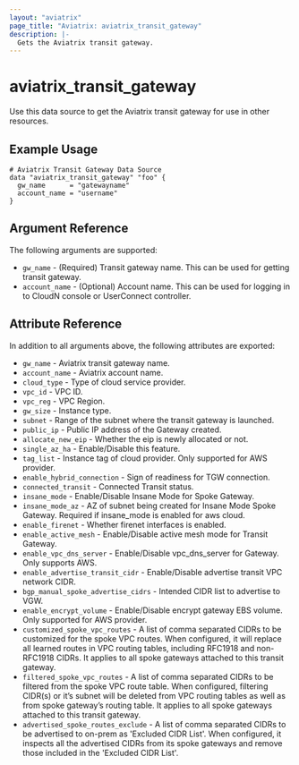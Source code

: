 ```yaml
---
layout: "aviatrix"
page_title: "Aviatrix: aviatrix_transit_gateway"
description: |-
  Gets the Aviatrix transit gateway.
---
```


# aviatrix_transit_gateway

Use this data source to get the Aviatrix transit gateway for use in other resources.

## Example Usage

```hcl
# Aviatrix Transit Gateway Data Source
data "aviatrix_transit_gateway" "foo" {
  gw_name      = "gatewayname"
  account_name = "username"
}
```

## Argument Reference

The following arguments are supported:

* `gw_name` - (Required) Transit gateway name. This can be used for getting transit gateway.
* `account_name` - (Optional) Account name. This can be used for logging in to CloudN console or UserConnect controller.

## Attribute Reference

In addition to all arguments above, the following attributes are exported:

* `gw_name` - Aviatrix transit gateway name.
* `account_name` - Aviatrix account name.
* `cloud_type` - Type of cloud service provider.
* `vpc_id` - VPC ID.
* `vpc_reg` - VPC Region.
* `gw_size` - Instance type.
* `subnet` - Range of the subnet where the transit gateway is launched.
* `public_ip` - Public IP address of the Gateway created.
* `allocate_new_eip` - Whether the eip is newly allocated or not.
* `single_az_ha` - Enable/Disable this feature.
* `tag_list` - Instance tag of cloud provider. Only supported for AWS provider.
* `enable_hybrid_connection` - Sign of readiness for TGW connection.
* `connected_transit` - Connected Transit status.
* `insane_mode` - Enable/Disable Insane Mode for Spoke Gateway.
* `insane_mode_az` - AZ of subnet being created for Insane Mode Spoke Gateway. Required if insane_mode is enabled for aws cloud.
* `enable_firenet` - Whether firenet interfaces is enabled.
* `enable_active_mesh` - Enable/Disable active mesh mode for Transit Gateway.
* `enable_vpc_dns_server` - Enable/Disable vpc_dns_server for Gateway. Only supports AWS.
* `enable_advertise_transit_cidr` - Enable/Disable advertise transit VPC network CIDR.
* `bgp_manual_spoke_advertise_cidrs` - Intended CIDR list to advertise to VGW.
* `enable_encrypt_volume` - Enable/Disable encrypt gateway EBS volume. Only supported for AWS provider.
* `customized_spoke_vpc_routes` - A list of comma separated CIDRs to be customized for the spoke VPC routes. When configured, it will replace all learned routes in VPC routing tables, including RFC1918 and non-RFC1918 CIDRs. It applies to all spoke gateways attached to this transit gateway.
* `filtered_spoke_vpc_routes` - A list of comma separated CIDRs to be filtered from the spoke VPC route table. When configured, filtering CIDR(s) or it’s subnet will be deleted from VPC routing tables as well as from spoke gateway’s routing table. It applies to all spoke gateways attached to this transit gateway.
* `advertised_spoke_routes_exclude` - A list of comma separated CIDRs to be advertised to on-prem as 'Excluded CIDR List'. When configured, it inspects all the advertised CIDRs from its spoke gateways and remove those included in the 'Excluded CIDR List'.


